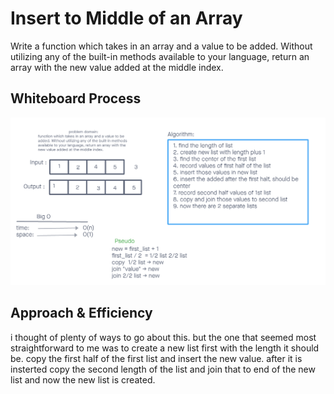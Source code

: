 # Insert to Middle of an Array
<!-- Description of the challenge -->
Write a function which takes in an array and a value to be added. Without utilizing any of the built-in methods available to your language, return an array with the new value added at the middle index.

## Whiteboard Process
<!-- Embedded whiteboard image -->
![Insert Shift Array Diagram](array-insert-shift.png)
## Approach & Efficiency
<!-- What approach did you take? Discuss Why. What is the Big O space/time for this approach? -->

i thought of plenty of ways to go about this. but the one that seemed most straightforward to me was to create a new list first with the length it should be. copy the first half of the first list and insert the new value. after it is insterted copy the second length of the list and join that to end of the new list and now the new list is created.
